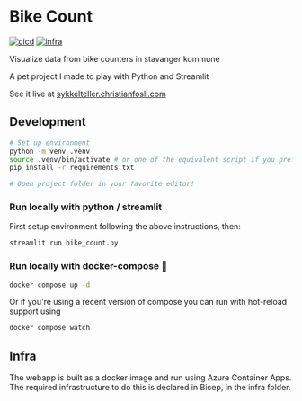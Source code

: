 # Bike Count

[![cicd](https://github.com/christianfosli/bike-count/actions/workflows/cicd.yaml/badge.svg)](https://github.com/christianfosli/bike-count/actions/workflows/cicd.yaml)
[![infra](https://github.com/christianfosli/bike-count/actions/workflows/infra.yaml/badge.svg)](https://github.com/christianfosli/bike-count/actions/workflows/infra.yaml)

Visualize data from bike counters in stavanger kommune

A pet project I made to play with Python and Streamlit

See it live at [sykkelteller.christianfosli.com](https://sykkelteller.christianfosli.com)

## Development

```sh
# Set up environment
python -m venv .venv
source .venv/bin/activate # or one of the equivalent script if you prefer powershell / windows
pip install -r requirements.txt

# Open project folder in your favorite editor!
```

### Run locally with python / streamlit

First setup environment following the above instructions, then:

```sh
streamlit run bike_count.py
```

### Run locally with docker-compose :whale:

```sh
docker compose up -d
```

Or if you're using a recent version of compose you can run with hot-reload support using

```sh
docker compose watch
```

## Infra

The webapp is built as a docker image and run using Azure Container Apps.
The required infrastructure to do this is declared in Bicep, in the infra folder.
